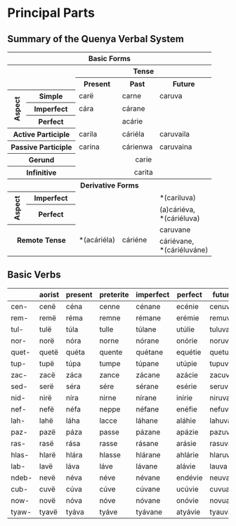 # Principal Parts

## Summary of the Quenya Verbal System

<table>
	<tr>
		<th colspan="6">Basic Forms</th>
	</tr>
	<tr>
		<th rowspan="3" colspan="2"></th>
		<th colspan="4">Tense</th>
	<tr>
	<tr>
		<th>Present</th>
		<th>Past</th>
		<th>Future</th>
	</tr>
	<tr>
		<th rowspan="3" ><span style="writing-mode: vertical-lr; -ms-writing-mode: tb-rl; transform: rotate(180deg);">Aspect</span></th>
		<th>Simple</th>
		<td>carë</td>
		<td>carne</td>
		<td>caruva</td>
	</tr>
	<tr>
		<th>Imperfect</th>
		<td>cára</td>
		<td>cárane</td>
		<td>
	</tr>
	<tr>
		<th>Perfect</th>
		<td>
		<td>acárie</td>
		<td>
	</tr>
	<tr>
		<th colspan="2">Active Participle</th>
		<td>carila</td>
		<td>cáriéla</td>
		<td>caruvaila</td>
	</tr>
	<tr>
		<th colspan="2">Passive Participle</th>
		<td>carina</td>
		<td>cárienwa</td>
		<td>caruvaina</td>
	</tr>
	<tr>
		<th colspan="2">Gerund</th>
		<td colspan="3" style="text-align:center;">carie</td>
	</tr>
	<tr>
		<th colspan="2">Infinitive</th>
		<td colspan="3" style="text-align:center;">carita</td>
	</tr>
	<tr>
		<th colspan="5">Derivative Forms</th>
	</tr>
	<tr>
	<tr>
		<th rowspan="2" ><span style="writing-mode: vertical-lr; -ms-writing-mode: tb-rl; transform: rotate(180deg);">Aspect</span></th>
		<th>Imperfect</th>
		<td>
		<td>
		<td>*(cariluva)</td>
	</tr>
	<tr>
		<th>Perfect</th>
		<td>
		<td>
		<td>(a)cáriéva,<br>*(cáriéluva)</td>
	</tr>
	<tr>
		<th colspan="2" rowspan="2">Remote Tense</th>
		<td rowspan="2">*(acáriéla)</td>
		<td rowspan="2">cáriéne</td>
		<td>caruvane</td>
	</tr>
	<tr>
		<td>cáriévane,<br>*(cáriéluváne)</td>
	</tr>
</table>

## Basic Verbs

|	|	aorist	|	present	|	preterite	|	imperfect	|	perfect	|	future	|
|	---	|	---	|	---	|	---	|	---	|	---	|	---	|
|	cen-	|	cenë	|	céna	|	cenne	|	cénane	|	ecénie	|	cenuva	|
|	rem-	|	remë	|	réma	|	remne	|	rémane	|	erémie	|	remuva	|
|	tul-	|	tulë	|	túla	|	tulle	|	túlane	|	utúlie	|	tuluva	|
|	nor-	|	norë	|	nóra	|	norne	|	nórane	|	onórie	|	noruva	|
|	quet-	|	quetë	|	quéta	|	quente	|	quétane	|	equétie	|	quetuva	|
|	tup-	|	tupë	|	túpa	|	tumpe	|	túpane	|	utúpie	|	tupuva	|
|	zac-	|	zacë	|	záca	|	zance	|	zácane	|	azácie	|	zacuva	|
|	sed-	|	serë	|	séra	|	sére	|	sérane	|	esérie	|	seruva	|
|	nid-	|	nirë	|	níra	|	nirne	|	nírane	|	inírie	|	niruva	|
|	nef-	|	nefë	|	néfa	|	neppe	|	néfane	|	enéfie	|	nefuva	|
|	lah-	|	lahë	|	láha	|	lacce	|	láhane	|	aláhie	|	lahuva	|
|	paz-	|	pazë	|	páza	|	passe	|	pázane	|	apázie	|	pazuva	|
|	ras-	|	rasë	|	rása	|	rasse	|	rásane	|	arásie	|	rasuva	|
|	hlas-	|	hlarë	|	hlára	|	hlasse	|	hlárane	|	ahlárie	|	hlaruva	|
|	lab-	|	lavë	|	láva	|	láve	|	lávane	|	alávie	|	lauva	|
|	ndeb-	|	nevë	|	néva	|	néve	|	névane	|	endévie	|	neuva	|
|	cub-	|	cuvë	|	cúva	|	cúve	|	cúvane	|	ucúvie	|	cuvua	|
|	now-	|	novë	|	nóva	|	nóve	|	nóvane	|	onóvie	|	novua	|
|	tyaw-	|	tyavë	|	tyáva	|	tyáve	|	tyávane	|	atyávie	|	tyauva	|	